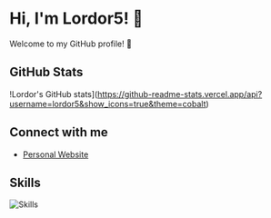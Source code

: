 # Hi, I'm Lordor5! 👋

Welcome to my GitHub profile! 🌟

## GitHub Stats
!Lordor's GitHub stats](https://github-readme-stats.vercel.app/api?username=lordor5&show_icons=true&theme=cobalt)

## Connect with me
- [Personal Website](https://lordor.es/)

## Skills
![Skills](https://skillicons.dev/icons?i=js,nodejs,ts,,html,css,astro,,cloudflare,docker,github,git,linux,debian,arduino,,vscode,discord,obsidian&perline=4)


